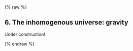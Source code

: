 {% raw %}
<section markdown="1">

## 6. The inhomogenous universe: gravity

Under construction! 

</section>

{% endraw %}
